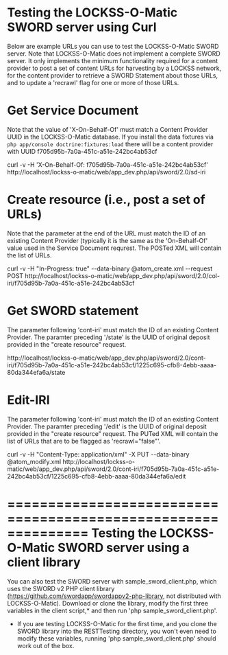 Testing the LOCKSS-O-Matic SWORD server using Curl
==================================================

Below are example URLs you can use to test the LOCKSS-O-Matic SWORD server. Note that LOCKSS-O-Matic
does not implement a complete SWORD server. It only implements the minimum functionality required
for a content provider to post a set of content URLs for harvesting by a LOCKSS network, for the
content provider to retrieve a SWORD Statement about those URLs, and to update a 'recrawl' flag
for one or more of those URLs.

Get Service Document
====================

Note that the value of 'X-On-Behalf-Of' must match a Content Provider UUID in the 
LOCKSS-O-Matic database. If you install the data fixtures via `php app/console doctrine:fixtures:load`
there will be a content provider with UUID f705d95b-7a0a-451c-a51e-242bc4ab53cf

curl -v -H 'X-On-Behalf-Of: f705d95b-7a0a-451c-a51e-242bc4ab53cf' http://localhost/lockss-o-matic/web/app_dev.php/api/sword/2.0/sd-iri

Create resource (i.e., post a set of URLs)
==========================================

Note that the parameter at the end of the URL must match the ID of an existing Content Provider
(typically it is the same as the 'On-Behalf-Of' value used in the Service Document requrest.
The POSTed XML will contain the list of URLs.

curl -v -H "In-Progress: true" --data-binary @atom_create.xml --request POST http://localhost/lockss-o-matic/web/app_dev.php/api/sword/2.0/col-iri/f705d95b-7a0a-451c-a51e-242bc4ab53cf

Get SWORD statement
===================

The parameter following 'cont-iri' must match the ID of an existing Content Provider. The paramter
preceding '/state' is the UUID of original deposit provided in the "create resource" request.

http://localhost/lockss-o-matic/web/app_dev.php/api/sword/2.0/cont-iri/f705d95b-7a0a-451c-a51e-242bc4ab53cf/1225c695-cfb8-4ebb-aaaa-80da344efa6a/state


Edit-IRI
========

The parameter following 'cont-iri' must match the ID of an existing Content Provider. The paramter
preceding '/edit' is the UUID of original deposit provided in the "create resource" request. The PUTed
XML will contain the list of URLs that are to be flagged as 'recrawl="false"'.

curl -v -H "Content-Type: application/xml" -X PUT --data-binary @atom_modify.xml 
http://localhost/lockss-o-matic/web/app_dev.php/api/sword/2.0/cont-iri/f705d95b-7a0a-451c-a51e-242bc4ab53cf/1225c695-cfb8-4ebb-aaaa-80da344efa6a/edit

==============================================================
Testing the LOCKSS-O-Matic SWORD server using a client library
==============================================================

You can also test the SWORD server with sample_sword_client.php, which uses the SWORD v2 PHP
client library (https://github.com/swordapp/swordappv2-php-library, not distributed with
LOCKSS-O-Matic). Download or clone the library, modify the first three variables in the client
script,* and then run 'php sample_sword_client.php'.

* If you are testing LOCKSS-O-Matic for the first time, and you clone the SWORD library into
the RESTTesting directory, you won't even need to modify these variables, running 'php 
sample_sword_client.php' should work out of the box.
